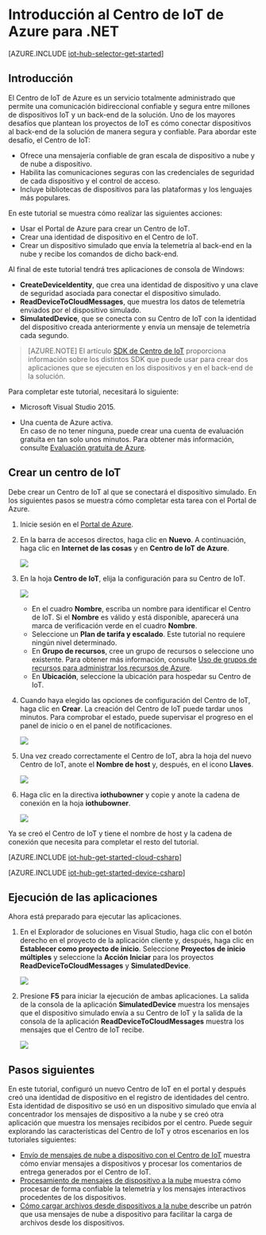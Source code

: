 <properties
	pageTitle="Introducción al Centro de IoT de Azure para C# | Microsoft Azure"
	description="Siga este tutorial para aprender a usar el centro de IoT de Azure con C#."
	services="iot-hub"
	documentationCenter=".net"
	authors="dominicbetts"
	manager="timlt"
	editor=""/>

<tags
     ms.service="iot-hub"
     ms.devlang="dotnet"
     ms.topic="hero-article"
     ms.tgt_pltfrm="na"
     ms.workload="na"
     ms.date="12/14/2015"
     ms.author="dobett"/>

# Introducción al Centro de IoT de Azure para .NET

[AZURE.INCLUDE [iot-hub-selector-get-started](../../includes/iot-hub-selector-get-started.md)]

## Introducción

El Centro de IoT de Azure es un servicio totalmente administrado que permite una comunicación bidireccional confiable y segura entre millones de dispositivos IoT y un back-end de la solución. Uno de los mayores desafíos que plantean los proyectos de IoT es cómo conectar dispositivos al back-end de la solución de manera segura y confiable. Para abordar este desafío, el Centro de IoT:

- Ofrece una mensajería confiable de gran escala de dispositivo a nube y de nube a dispositivo.
- Habilita las comunicaciones seguras con las credenciales de seguridad de cada dispositivo y el control de acceso.
- Incluye bibliotecas de dispositivos para las plataformas y los lenguajes más populares.

En este tutorial se muestra cómo realizar las siguientes acciones:

- Usar el Portal de Azure para crear un Centro de IoT.
- Crear una identidad de dispositivo en el Centro de IoT.
- Crear un dispositivo simulado que envía la telemetría al back-end en la nube y recibe los comandos de dicho back-end.

Al final de este tutorial tendrá tres aplicaciones de consola de Windows:

* **CreateDeviceIdentity**, que crea una identidad de dispositivo y una clave de seguridad asociada para conectar el dispositivo simulado.
* **ReadDeviceToCloudMessages**, que muestra los datos de telemetría enviados por el dispositivo simulado.
* **SimulatedDevice**, que se conecta con su Centro de IoT con la identidad del dispositivo creada anteriormente y envía un mensaje de telemetría cada segundo.

> [AZURE.NOTE] El artículo [SDK de Centro de IoT][lnk-hub-sdks] proporciona información sobre los distintos SDK que puede usar para crear dos aplicaciones que se ejecuten en los dispositivos y en el back-end de la solución.

Para completar este tutorial, necesitará lo siguiente:

+ Microsoft Visual Studio 2015.

+ Una cuenta de Azure activa. <br/>En caso de no tener ninguna, puede crear una cuenta de evaluación gratuita en tan solo unos minutos. Para obtener más información, consulte [Evaluación gratuita de Azure][lnk-free-trial].

## Crear un centro de IoT

Debe crear un Centro de IoT al que se conectará el dispositivo simulado. En los siguientes pasos se muestra cómo completar esta tarea con el Portal de Azure.

1. Inicie sesión en el [Portal de Azure][lnk-portal].

2. En la barra de accesos directos, haga clic en **Nuevo**. A continuación, haga clic en **Internet de las cosas** y en **Centro de IoT de Azure**.

    ![][1]

3. En la hoja **Centro de IoT**, elija la configuración para su Centro de IoT.

    ![][2]

    * En el cuadro **Nombre**, escriba un nombre para identificar el Centro de IoT. Si el **Nombre** es válido y está disponible, aparecerá una marca de verificación verde en el cuadro **Nombre**.
    * Seleccione un **Plan de tarifa y escalado**. Este tutorial no requiere ningún nivel determinado.
    * En **Grupo de recursos**, cree un grupo de recursos o seleccione uno existente. Para obtener más información, consulte [Uso de grupos de recursos para administrar los recursos de Azure][lnk-resource-groups].
    * En **Ubicación**, seleccione la ubicación para hospedar su Centro de IoT.  

4. Cuando haya elegido las opciones de configuración del Centro de IoT, haga clic en **Crear**. La creación del Centro de IoT puede tardar unos minutos. Para comprobar el estado, puede supervisar el progreso en el panel de inicio o en el panel de notificaciones.

    ![][3]

5. Una vez creado correctamente el Centro de IoT, abra la hoja del nuevo Centro de IoT, anote el **Nombre de host** y, después, en el icono **Llaves**.

    ![][4]

6. Haga clic en la directiva **iothubowner** y copie y anote la cadena de conexión en la hoja **iothubowner**.

    ![][5]

Ya se creó el Centro de IoT y tiene el nombre de host y la cadena de conexión que necesita para completar el resto del tutorial.

[AZURE.INCLUDE [iot-hub-get-started-cloud-csharp](../../includes/iot-hub-get-started-cloud-csharp.md)]


[AZURE.INCLUDE [iot-hub-get-started-device-csharp](../../includes/iot-hub-get-started-device-csharp.md)]

## Ejecución de las aplicaciones

Ahora está preparado para ejecutar las aplicaciones.

1.	En el Explorador de soluciones en Visual Studio, haga clic con el botón derecho en el proyecto de la aplicación cliente y, después, haga clic en **Establecer como proyecto de inicio**. Seleccione **Proyectos de inicio múltiples** y seleccione la **Acción** **Iniciar** para los proyectos **ReadDeviceToCloudMessages** y **SimulatedDevice**.

   	![][41]

2.	Presione **F5** para iniciar la ejecución de ambas aplicaciones. La salida de la consola de la aplicación **SimulatedDevice** muestra los mensajes que el dispositivo simulado envía a su Centro de IoT y la salida de la consola de la aplicación **ReadDeviceToCloudMessages** muestra los mensajes que el Centro de IoT recibe.

   	![][42]

## Pasos siguientes

En este tutorial, configuró un nuevo Centro de IoT en el portal y después creó una identidad de dispositivo en el registro de identidades del centro. Esta identidad de dispositivo se usó en un dispositivo simulado que envía al concentrador los mensajes de dispositivo a la nube y se creó otra aplicación que muestra los mensajes recibidos por el centro. Puede seguir explorando las características del Centro de IoT y otros escenarios en los tutoriales siguientes:

- [Envío de mensajes de nube a dispositivo con el Centro de IoT][lnk-c2d-tutorial] muestra cómo enviar mensajes a dispositivos y procesar los comentarios de entrega generados por el Centro de IoT.
- [Procesamiento de mensajes de dispositivo a la nube][lnk-process-d2c-tutorial] muestra cómo procesar de forma confiable la telemetría y los mensajes interactivos procedentes de los dispositivos.
- [Cómo cargar archivos desde dispositivos a la nube ][lnk-upload-tutorial] describe un patrón que usa mensajes de nube a dispositivo para facilitar la carga de archivos desde los dispositivos.

<!-- Images. -->
[1]: ./media/iot-hub-csharp-csharp-getstarted/create-iot-hub1.png
[2]: ./media/iot-hub-csharp-csharp-getstarted/create-iot-hub2.png
[3]: ./media/iot-hub-csharp-csharp-getstarted/create-iot-hub3.png
[4]: ./media/iot-hub-csharp-csharp-getstarted/create-iot-hub4.png
[5]: ./media/iot-hub-csharp-csharp-getstarted/create-iot-hub5.png
[41]: ./media/iot-hub-csharp-csharp-getstarted/run-apps1.png
[42]: ./media/iot-hub-csharp-csharp-getstarted/run-apps2.png

<!-- Links -->
[lnk-c2d-tutorial]: iot-hub-csharp-csharp-c2d.md
[lnk-process-d2c-tutorial]: iot-hub-csharp-csharp-process-d2c.md
[lnk-upload-tutorial]: iot-hub-csharp-csharp-file-upload.md

[lnk-hub-sdks]: iot-hub-sdks-summary.md
[lnk-free-trial]: http://azure.microsoft.com/pricing/free-trial/
[lnk-resource-groups]: resource-group-portal.md
[lnk-portal]: https://portal.azure.com/

<!---HONumber=AcomDC_0128_2016-->